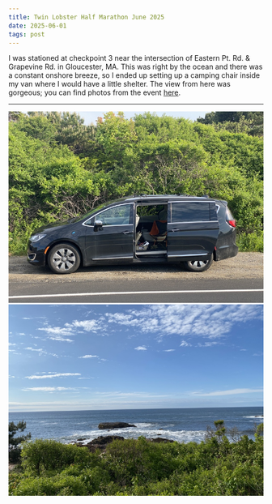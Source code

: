 ```yaml
---
title: Twin Lobster Half Marathon June 2025
date: 2025-06-01
tags: post
---
```


I was stationed at checkpoint 3 near the intersection of Eastern Pt. Rd. & Grapevine Rd. in Gloucester, MA. This was right by the ocean and there was a constant onshore breeze, so I ended up setting up a camping chair inside my van where I would have a little shelter. The view from here was gorgeous; you can find photos from the event [here](https://photos.app.goo.gl/7Wpukyt1nsvBrXeZ8).

---

![A photo my my station](station.jpg)
![What a lovely ocean view](ocean.jpg)
